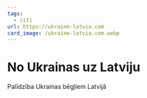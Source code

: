 ```yaml
---
tags:
  - citi
url: https://ukraine-latvia.com
card_image: /ukraine-latvia.com.webp
---
```


# No Ukrainas uz Latviju

Palīdzība Ukrainas bēgļiem Latvijā
